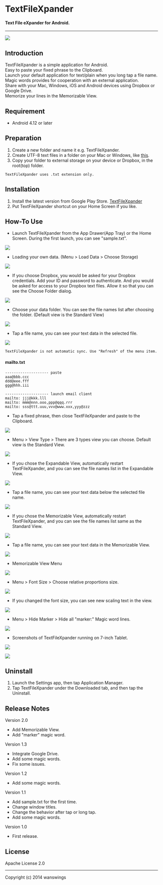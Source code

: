 TextFileXpander
====================
#### Text File eXpander for Android.
*****
![](https://raw.github.com/wanswings/TextFileXpanderAndroid/master/screenshots/icon64x64.png)

Introduction
--------------------
TextFileXpander is a simple application for Android.  
Easy to paste your fixed phrase to the Clipboard.  
Launch your default application for text/plain when you long tap a file name.  
Magic words provides for cooperation with an external application.  
Share with your Mac, Windows, iOS and Android devices using Dropbox or Google Drive.  
Memorize your lines in the Memorizable View.  

Requirement
--------------------
* Android 4.12 or later

Preparation
--------------------
1. Create a new folder and name it e.g. TextFileXpander.
2. Create UTF-8 text files in a folder on your Mac or Windows, like [this](https://github.com/wanswings/TextFileXpanderData/).
3. Copy your folder to external storage on your device or Dropbox, in the root(top) folder.

`TextFileXpander uses .txt extension only.`

Installation
--------------------
1. Install the latest version from Google Play Store. [TextFileXpander](https://play.google.com/store/apps/details?id=com.wanswings.TextFileXpander)
2. Put TextFileXpander shortcut on your Home Screen if you like.

How-To Use
--------------------
* Launch TextFileXpander from the App Drawer(App Tray) or the Home Screen. During the first launch, you can see "sample.txt".

![](https://raw.github.com/wanswings/TextFileXpanderAndroid/master/screenshots/screenshot0.png)

* Loading your own data. (Menu > Load Data > Choose Storage)

![](https://raw.github.com/wanswings/TextFileXpanderAndroid/master/screenshots/screenshot1.png)

* If you choose Dropbox, you would be asked for your Dropbox credentials. Add your ID and password to authenticate. And you would be asked for access to your Dropbox text files. Allow it so that you can see the Choose Folder dialog.

![](https://raw.github.com/wanswings/TextFileXpanderAndroid/master/screenshots/screenshot2.png)

* Choose your data folder. You can see the file names list after choosing the folder. (Default view is the Standard View)

![](https://raw.github.com/wanswings/TextFileXpanderAndroid/master/screenshots/screenshot3.png)

* Tap a file name, you can see your text data in the selected file.

![](https://raw.github.com/wanswings/TextFileXpanderAndroid/master/screenshots/screenshot4.png)

`TextFileXpander is not automatic sync. Use "Refresh" of the menu item.`

#### mailto.txt
```
-------------------- paste
aaa@bbb.ccc
ddd@eee.fff
ggg@hhh.iii

-------------------- launch email client
mailto: jjj@kkk.lll
mailto: mmm@nnn.ooo,ppp@qqq.rrr
mailto: sss@ttt.uuu,vvv@www.xxx,yyy@zzz
```

* Tap a fixed phrase, then close TextFileXpander and paste to the Clipboard.

![](https://raw.github.com/wanswings/TextFileXpanderAndroid/master/screenshots/screenshot5.png)

* Menu > View Type > There are 3 types view you can choose. Default view is the Standard View.

![](https://raw.github.com/wanswings/TextFileXpanderAndroid/master/screenshots/screenshot6.png)

* If you chose the Expandable View, automatically restart TextFileXpander, and you can see the file names list in the Expandable View.

![](https://raw.github.com/wanswings/TextFileXpanderAndroid/master/screenshots/screenshot7.png)

* Tap a file name, you can see your text data below the selected file name.

![](https://raw.github.com/wanswings/TextFileXpanderAndroid/master/screenshots/screenshot8.png)

* If you chose the Memorizable View, automatically restart TextFileXpander, and you can see the file names list same as the Standard View.

![](https://raw.github.com/wanswings/TextFileXpanderAndroid/master/screenshots/screenshot9.png)

* Tap a file name, you can see your text data in the Memorizable View.

![](https://raw.github.com/wanswings/TextFileXpanderAndroid/master/screenshots/screenshotA.png)

* Memorizable View Menu

![](https://raw.github.com/wanswings/TextFileXpanderAndroid/master/screenshots/screenshotB.png)

* Menu > Font Size > Choose relative proportions size.

![](https://raw.github.com/wanswings/TextFileXpanderAndroid/master/screenshots/screenshotC.png)

* If you changed the font size, you can see new scaling text in the view.

![](https://raw.github.com/wanswings/TextFileXpanderAndroid/master/screenshots/screenshotD.png)

* Menu > Hide Marker > Hide all "marker:" Magic word lines.

![](https://raw.github.com/wanswings/TextFileXpanderAndroid/master/screenshots/screenshotE.png)

* Screenshots of TextFileXpander running on 7-inch Tablet.

![](https://raw.github.com/wanswings/TextFileXpanderAndroid/master/screenshots/screenshotT1.png)

![](https://raw.github.com/wanswings/TextFileXpanderAndroid/master/screenshots/screenshotT2.png)

Uninstall
--------------------
1. Launch the Settings app, then tap Application Manager.
2. Tap TextFileXpander under the Downloaded tab, and then tap the Uninstall.

Release Notes
--------------------
Version 2.0

- Add Memorizable View.
- Add "marker" magic word.

Version 1.3

- Integrate Google Drive.
- Add some magic words.
- Fix some issues.

Version 1.2

- Add some magic words.

Version 1.1

- Add sample.txt for the first time.
- Change window titles.
- Change the behavior after tap or long tap.
- Add some magic words.

Version 1.0

- First release.

License
--------------------
Apache License 2.0
*****
Copyright (c) 2014 wanswings
